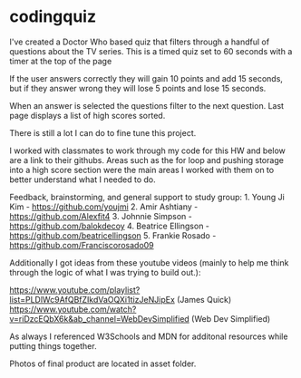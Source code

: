 # codingquiz

I've created a Doctor Who based quiz that filters through a handful of questions about the TV series. This is a timed quiz set to 60 seconds with a timer at the top of the page

If the user answers correctly they will gain 10 points and add 15 seconds, but if they answer wrong they will lose 5 points and lose 15 seconds.

When an answer is selected the questions filter to the next question. Last page displays a list of high scores sorted.

There is still a lot I can do to fine tune this project.

I worked with classmates to work through my code for this HW and below are a link to their githubs. Areas such as the for loop and pushing storage into a high score section were the main areas I worked with them on to better understand what I needed to do. 

Feedback, brainstorming, and general support to study group:
        1. Young Ji Kim - https://github.com/youjmi
        2. Amir Ashtiany - https://github.com/Alexfit4
        3. Johnnie Simpson - https://github.com/balokdecoy
        4. Beatrice Ellingson - https://github.com/beatricellingson
        5. Frankie Rosado - https://github.com/Franciscorosado09

Additionally I got ideas from these youtube videos (mainly to help me think through the logic of what I was trying to build out.): 

https://www.youtube.com/playlist?list=PLDlWc9AfQBfZIkdVaOQXi1tizJeNJipEx (James Quick)
https://www.youtube.com/watch?v=riDzcEQbX6k&ab_channel=WebDevSimplified (Web Dev Simplified)

As always I referenced W3Schools and MDN for additonal resources while putting things together.

Photos of final product are located in asset folder.

